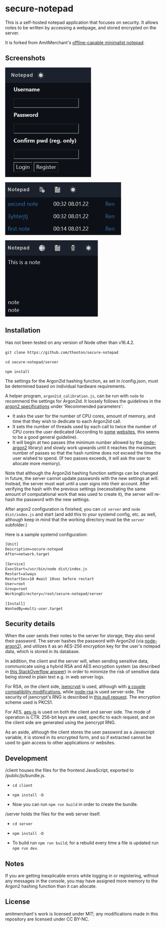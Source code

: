 secure-notepad
===
This is a self-hosted notepad application that focuses on security. It allows notes to be written by accessing a webpage, and stored encrypted on the server.

It is forked from AmitMerchant's [offline-capable minimalist notepad](https://github.com/amitmerchant1990/notepad).

## Screenshots

![Login](ss2.png?raw=true)

![Home screen](ss1.png?raw=true)

![Editing a note](ss3.png?raw=true)

## Installation

Has not been tested on any version of Node other than v16.4.2.

`git clone https://github.com/thooton/secure-notepad`

`cd secure-notepad/server`

`npm install`

The settings for the Argon2id hashing function, as set in /config.json, must be determined based on individual hardware requirements. 

A helper program, `argon2id_calibration.js`, can be run with `node` to recommend the settings for Argon2id. It loosely follows the guidelines in the [argon2 specifications](https://www.password-hashing.net/argon2-specs.pdf) under 'Recommended parameters':
- It asks the user for the number of CPU cores, amount of memory, and time that they wish to dedicate to each Argon2id call.
- It sets the number of threads used by each call to twice the number of CPU cores the user dedicated (According to [some](https://www.twelve21.io/how-to-choose-the-right-parameters-for-argon2/) [websites](https://www.ory.sh/choose-recommended-argon2-parameters-password-hashing/), this seems to be a good general guideline).
- It will begin at two passes (the minimum number allowed by the [node-argon2](https://github.com/ranisalt/node-argon2) library) and slowly work upwards until it reaches the maximum number of passes so that the hash runtime does not exceed the time the user wished to spend. (If two passes exceeds, it will ask the user to allocate more memory).

Note that although the Argon2id hashing function settings can be changed in future, the server cannot update passwords with the new settings at will. Instead, the server must wait until a user signs into their account. After verifying the hash with the previous settings (necessitating the same amount of computational work that was used to create it), the server will re-hash the password with the new settings.

After argon2 configuration is finished, you can `cd server` and `node dist/index.js` and start (and add this to your systemd config, etc. as well, although keep in mind that the working directory must be the `server` subfolder.)

Here is a sample systemd configuration:
```
[Unit]
Description=secure-notepad
After=network.target

[Service]
ExecStart=/usr/bin/node dist/index.js
Restart=always
RestartSec=10 #wait 10sec before restart
User=root
Group=root
WorkingDirectory=/root/secure-notepad/server

[Install]
WantedBy=multi-user.target
```

## Security details

When the user sends their notes to the server for storage, they also send their password. The server hashes the password with Argon2id (via [node-argon2](https://github.com/ranisalt/node-argon2)), and utilizes it as an AES-256 encryption key for the user's notepad data, which is stored in its database.

In addition, the client and the server will, when sending sensitive data, communicate using a hybrid RSA and AES encryption system (as described in [this StackOverflow answer](https://stackoverflow.com/a/5868456/6917530)) in order to minimize the risk of sensitive data being stored in plain text e.g. in web server logs.

For RSA, on the client side, [jsencrypt](https://github.com/travist/jsencrypt) is used, although with [a couple compatibility modifications](https://github.com/thooton/jsencrypt/commits/new_changes), while [node-rsa](https://github.com/rzcoder/node-rsa) is used server-side. The security of jsencrypt's RNG is described in [this pull request](https://github.com/travist/jsencrypt/pull/6). The encryption scheme used is PKCS1.

For AES, [aes-js](https://github.com/ricmoo/aes-js) is used on both the client and server side. The mode of operation is CTR. 256-bit keys are used, specific to each request, and on the client side are generated using the jsencrypt RNG.

As an aside, although the client stores the user password as a Javascript variable, it is stored in its encrypted form, and so if extracted cannot be used to gain access to other applications or websites.

## Development

/client houses the files for the frontend JavaScript, exported to /public/js/bundle.js.

- `cd client`

- `npm install -D`

- Now you can run `npm run build` in order to create the bundle.

/server holds the files for the web server itself.

- `cd server`

- `npm install -D`

- To build run `npm run build`; for a rebuild every time a file is updated run `npm run dev`.

## Notes
If you are getting inexplicable errors while logging in or registering, without any messages in the console, you may have assigned more memory to the Argon2 hashing function than it can allocate.

## License

amitmerchant's work is licensed under MIT; any modifications made in this repository are licensed under CC BY-NC.
